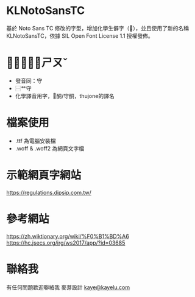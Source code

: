 # KLNotoSansTC
基於 Noto Sans TC 修改的字型，增加化學生僻字（𱽦），並且使用了新的名稱 KLNotoSansTC，依據 SIL Open Font License 1.1 授權發佈。

# 𱽦，讀音：ㄕㄡˇ
- 發音同：守
- ⿱艹守
- 化學譯音用字，𱽦酮/守酮，thujone的譯名

# 檔案使用
- .ttf 為電腦安裝檔
- .woff & .woff2 為網頁文字檔

# 示範網頁字網站
https://regulations.dipsip.com.tw/

# 參考網站
https://zh.wiktionary.org/wiki/%F0%B1%BD%A6
https://hc.jsecs.org/irg/ws2017/app/?id=03685

# 聯絡我
有任何問題歡迎聯絡我
麥芽設計
kaye@kayelu.com
